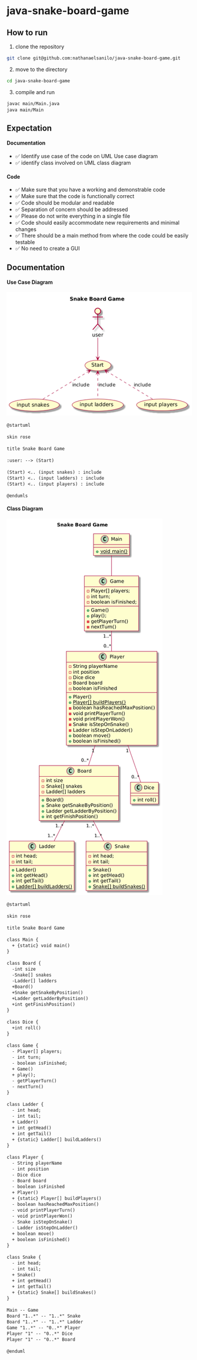 # java-snake-board-game

## How to run

1. clone the repository

```bash
git clone git@github.com:nathanaelsanilo/java-snake-board-game.git
```

2. move to the directory

```bash
cd java-snake-board-game
```

3. compile and run

```bash
javac main/Main.java
java main/Main
```

## Expectation

#### Documentation

- :white_check_mark: Identify use case of the code on UML Use case diagram
- :white_check_mark: identify class involved on UML class diagram

#### Code

- :white_check_mark: Make sure that you have a working and demonstrable code
- :white_check_mark: Make sure that the code is functionally correct
- :white_check_mark: Code should be modular and readable
- :white_check_mark: Separation of concern should be addressed
- :white_check_mark: Please do not write everything in a single file
- :white_check_mark: Code should easily accommodate new requirements and minimal changes
- :white_check_mark: There should be a main method from where the code could be easily testable
- :white_check_mark: No need to create a GUI

## Documentation

#### Use Case Diagram

![use-case-diagram.png](use-case-diagram.png)

```
@startuml

skin rose

title Snake Board Game

:user: --> (Start)

(Start) <.. (input snakes) : include
(Start) <.. (input ladders) : include
(Start) <.. (input players) : include

@endumls
```

#### Class Diagram

![class-diagram.png](class-diagram.png)

```@startuml
@startuml

skin rose

title Snake Board Game

class Main {
  + {static} void main()
}

class Board {
  -int size
  -Snake[] snakes
  -Ladder[] ladders
  +Board()
  +Snake getSnakeByPosition()
  +Ladder getLadderByPosition()
  +int getFinishPosition()
}

class Dice {
  +int roll()
}

class Game {
  - Player[] players;
  - int turn;
  - boolean isFinished;
  + Game()
  + play();
  - getPlayerTurn()
  - nextTurn()
}

class Ladder {
  - int head;
  - int tail;
  + Ladder()
  + int getHead()
  + int getTail()
  + {static} Ladder[] buildLadders()
}

class Player {
  - String playerName
  - int position
  - Dice dice
  - Board board
  - boolean isFinished
  + Player()
  + {static} Player[] buildPlayers()
  - boolean hasReachedMaxPosition()
  - void printPlayerTurn()
  - void printPlayerWon()
  - Snake isStepOnSnake()
  - Ladder isStepOnLadder()
  + boolean move()
  + boolean isFinished()
}

class Snake {
  - int head;
  - int tail;
  + Snake()
  + int getHead()
  + int getTail()
  + {static} Snake[] buildSnakes()
}

Main -- Game
Board "1..*" -- "1..*" Snake
Board "1..*" -- "1..*" Ladder
Game "1..*" -- "0..*" Player
Player "1" -- "0..*" Dice
Player "1" -- "0..*" Board

@enduml
```
